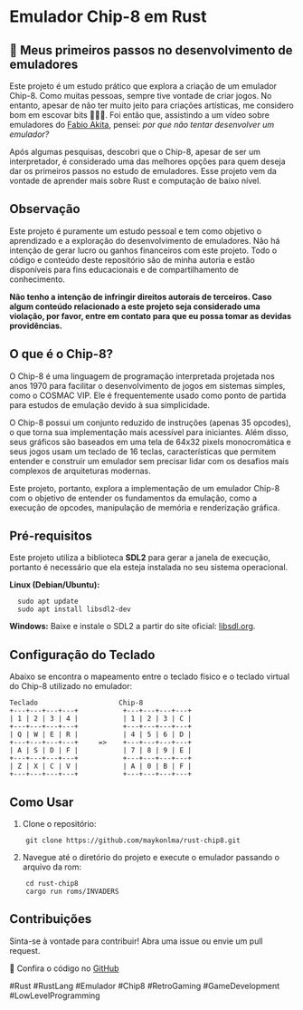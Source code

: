 # Emulador Chip-8 em Rust

## 🚀 **Meus primeiros passos no desenvolvimento de emuladores**

Este projeto é um estudo prático que explora a criação de um emulador Chip-8. Como muitas pessoas, sempre tive vontade de criar jogos. No entanto, apesar de não ter muito jeito para criações artísticas, me considero bom em escovar bits 🫣🫣🫣. Foi então que, assistindo a um vídeo sobre emuladores do [Fabio Akita](https://www.youtube.com/watch?v=vUqLLpUJ47s), pensei: *por que não tentar desenvolver um emulador?*

Após algumas pesquisas, descobri que o Chip-8, apesar de ser um interpretador, é considerado uma das melhores opções para quem deseja dar os primeiros passos no estudo de emuladores. Esse projeto vem da vontade de aprender mais sobre Rust e computação de baixo nível.

## Observação

Este projeto é puramente um estudo pessoal e tem como objetivo o aprendizado e a exploração do desenvolvimento de emuladores. Não há intenção de gerar lucro ou ganhos financeiros com este projeto. Todo o código e conteúdo deste repositório são de minha autoria e estão disponíveis para fins educacionais e de compartilhamento de conhecimento.  

**Não tenho a intenção de infringir direitos autorais de terceiros. Caso algum conteúdo relacionado a este projeto seja considerado uma violação, por favor, entre em contato para que eu possa tomar as devidas providências.**

## O que é o Chip-8?

O Chip-8 é uma linguagem de programação interpretada projetada nos anos 1970 para facilitar o desenvolvimento de jogos em sistemas simples, como o COSMAC VIP. Ele é frequentemente usado como ponto de partida para estudos de emulação devido à sua simplicidade.  

O Chip-8 possui um conjunto reduzido de instruções (apenas 35 opcodes), o que torna sua implementação mais acessível para iniciantes. Além disso, seus gráficos são baseados em uma tela de 64x32 pixels monocromática e seus jogos usam um teclado de 16 teclas, características que permitem entender e construir um emulador sem precisar lidar com os desafios mais complexos de arquiteturas modernas.  

Este projeto, portanto, explora a implementação de um emulador Chip-8 com o objetivo de entender os fundamentos da emulação, como a execução de opcodes, manipulação de memória e renderização gráfica.

## Pré-requisitos 

Este projeto utiliza a biblioteca **SDL2** para gerar a janela de execução, portanto é necessário que ela esteja instalada no seu sistema operacional.  


**Linux (Debian/Ubuntu):**  
```
  sudo apt update
  sudo apt install libsdl2-dev
```

**Windows:** Baixe e instale o SDL2 a partir do site oficial: [libsdl.org](https://www.libsdl.org/).

## Configuração do Teclado  

Abaixo se encontra o mapeamento entre o teclado físico e o teclado virtual do Chip-8 utilizado no emulador:  

    Teclado                    Chip-8
    +---+---+---+---+           +---+---+---+---+
    | 1 | 2 | 3 | 4 |           | 1 | 2 | 3 | C |
    +---+---+---+---+           +---+---+---+---+
    | Q | W | E | R |           | 4 | 5 | 6 | D |
    +---+---+---+---+     =>    +---+---+---+---+
    | A | S | D | F |           | 7 | 8 | 9 | E |
    +---+---+---+---+           +---+---+---+---+
    | Z | X | C | V |           | A | 0 | B | F |
    +---+---+---+---+           +---+---+---+---+

## Como Usar

1. Clone o repositório:
```
    git clone https://github.com/maykonlma/rust-chip8.git
```
2. Navegue até o diretório do projeto e execute o emulador passando o arquivo da rom:
```
    cd rust-chip8
    cargo run roms/INVADERS 
```

## Contribuições

Sinta-se à vontade para contribuir! Abra uma issue ou envie um pull request.

🔗 Confira o código no [GitHub](https://github.com/maykonlma/rust-chip8.git)

#Rust #RustLang #Emulador #Chip8 #RetroGaming #GameDevelopment #LowLevelProgramming  